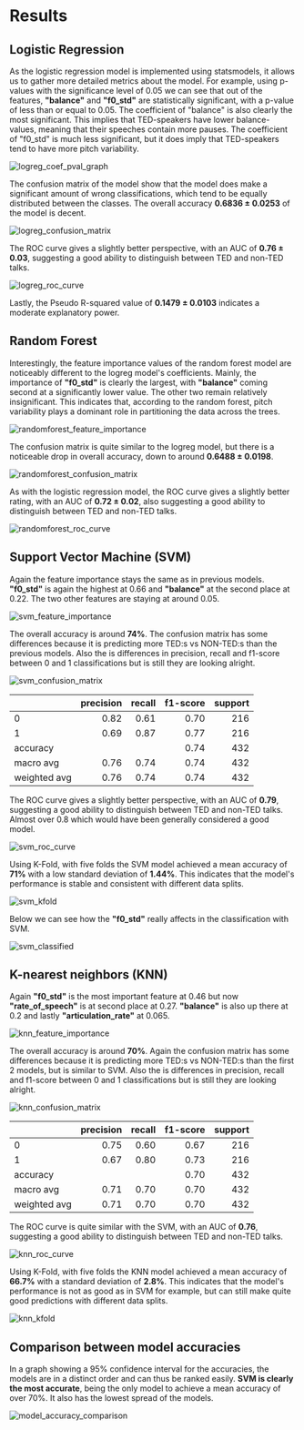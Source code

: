 # Results

## Logistic Regression

As the logistic regression model is implemented using statsmodels, it allows us to gather more detailed metrics about the model.
For example, using p-values with the significance level of 0.05 we can see that out of the features, **"balance"** and **"f0_std"** are statistically significant, with a p-value of less than or equal to 0.05. The coefficient of "balance" is also clearly the most significant. This implies that TED-speakers have lower balance-values, meaning that their speeches contain more pauses. The coefficient of "f0_std" is much less significant, but it does imply that TED-speakers tend to have more pitch variability.

![logreg_coef_pval_graph](./images/logreg_coef_pval_graph.png)

The confusion matrix of the model show that the model does make a significant amount of wrong classifications, which tend to be equally distributed between the classes. The overall accuracy **0.6836 ± 0.0253** of the model is decent.

![logreg_confusion_matrix](./images/logreg_confusion_matrix.png)

The ROC curve gives a slightly better perspective, with an AUC of **0.76 ± 0.03**, suggesting a good ability to distinguish between TED and non-TED talks.

![logreg_roc_curve](./images/logreg_roc_curve.png)

Lastly, the Pseudo R-squared value of **0.1479 ± 0.0103** indicates a moderate explanatory power.

## Random Forest

Interestingly, the feature importance values of the random forest model are noticeably different to the logreg model's coefficients. Mainly, the importance of **"f0_std"** is clearly the largest, with **"balance"** coming second at a significantly lower value. The other two remain relatively insignificant. This indicates that, according to the random forest, pitch variability plays a dominant role in partitioning the data across the trees.

![randomforest_feature_importance](./images/randomforest_feature_importance.png)

The confusion matrix is quite similar to the logreg model, but there is a noticeable drop in overall accuracy, down to around **0.6488 ± 0.0198**.

![randomforest_confusion_matrix](./images/randomforest_confusion_matrix.png)

As with the logistic regression model, the ROC curve gives a slightly better rating, with an AUC of **0.72 ± 0.02**, also suggesting a good ability to distinguish between TED and non-TED talks.

![randomforest_roc_curve](./images/randomforest_roc_curve.png)

## Support Vector Machine (SVM)

Again the feature importance stays the same as in previous models. **"f0_std"** is again the highest at 0.66 and **"balance"** at the second place at 0.22. The two other features are staying at around 0.05.

![svm_feature_importance](./images/svm_feature_importance.png)

The overall accuracy is around **74%**. The confusion matrix has some differences because it is predicting more TED:s vs NON-TED:s than the previous models. Also the is differences in precision, recall and f1-score between 0 and 1 classifications but is still they are looking alright.

![svm_confusion_matrix](./images/svm_confusion_matrix.png)

|              |   precision |   recall |   f1-score |    support |
|:-------------|------------:|---------:|-----------:|-----------:|
| 0            |    0.82     | 0.61     |   0.70     | 216        |
| 1            |    0.69     | 0.87     |   0.77     | 216        |
| accuracy     |             |          |   0.74     | 432        |
| macro avg    |    0.76     | 0.74     |   0.74     | 432        |
| weighted avg |    0.76     | 0.74     |   0.74     | 432        |

The ROC curve gives a slightly better perspective, with an AUC of **0.79**, suggesting a good ability to distinguish between TED and non-TED talks. Almost over 0.8 which would have been generally considered a good model.

![svm_roc_curve](./images/svm_roc_curve.png)

Using K-Fold, with five folds the SVM model achieved a mean accuracy of **71%** with a low standard deviation of **1.44%**. This indicates that the model's performance is stable and consistent with different data splits.

![svm_kfold](./images/svm_kfold.png)

Below we can see how the **"f0_std"** really affects in the classification with SVM.

![svm_classified](./images/svm_classified.png)

## K-nearest neighbors (KNN)

Again **"f0_std"** is the most important feature at 0.46 but now **"rate_of_speech"** is at second place at 0.27. **"balance"** is also up there at 0.2 and lastly **"articulation_rate"** at 0.065.

![knn_feature_importance](./images/knn_feature_importance.png)

The overall accuracy is around **70%**. Again the confusion matrix has some differences because it is predicting more TED:s vs NON-TED:s than the first 2 models, but is similar to SVM. Also the is differences in precision, recall and f1-score between 0 and 1 classifications but is still they are looking alright.

![knn_confusion_matrix](./images/knn_confusion_matrix.png)

|              |   precision |   recall |   f1-score |    support |
|:-------------|------------:|---------:|-----------:|-----------:|
| 0            |    0.75     | 0.60     |   0.67     | 216        |
| 1            |    0.67     | 0.80     |   0.73     | 216        |
| accuracy     |             |          |   0.70     | 432        |
| macro avg    |    0.71     | 0.70     |   0.70     | 432        |
| weighted avg |    0.71     | 0.70     |   0.70     | 432        |

The ROC curve is quite similar with the SVM, with an AUC of **0.76**, suggesting a good ability to distinguish between TED and non-TED talks.

![knn_roc_curve](./images/knn_roc_curve.png)

Using K-Fold, with five folds the KNN model achieved a mean accuracy of **66.7%** with a standard deviation of **2.8%**. This indicates that the model's performance is not as good as in SVM for example, but can still make quite good predictions with different data splits.

![knn_kfold](./images/knn_kfold.png)

## Comparison between model accuracies

In a graph showing a 95% confidence interval for the accuracies, the models are in a distinct order and can thus be ranked easily. **SVM is clearly the most accurate**, being the only model to achieve a mean accuracy of over 70%. It also has the lowest spread of the models.

![model_accuracy_comparison](./images/model_accuracy_comparison.png)